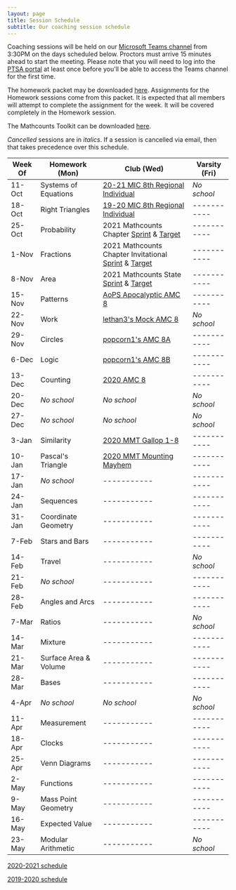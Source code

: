 ```yaml
---
layout: page
title: Session Schedule
subtitle: Our coaching session schedule
---
```


Coaching sessions will be held on our 
[Microsoft Teams channel](https://teams.microsoft.com/l/channel/19%3a732a7f9358af4a37affd3f56a592fbee%40thread.tacv2/General?groupId=1820c33d-ed0b-4685-9f38-c1b24c841dad&tenantId=f2d61132-f6d6-42d2-b97f-caa2960fb0f7)
from 3:30PM on the days scheduled below. Proctors must arrive 15 minutes ahead to start the meeting. Please note that you will need to log into the 
[PTSA portal](https://rmsptsa.sharepoint.com/sites/MathClub) at least once before you'll be able to access the Teams channel for the first time.

The homework packet may be downloaded [here](/files/Homework%20Packet.pdf). Assignments for the Homework
sessions come from this packet. It is expected that all members will attempt to complete the assignment 
for the week. It will be covered completely in the Homework session.

The Mathcounts Toolkit can be downloaded [here](/files/Mathcounts%20Toolkit.pdf).

_Cancelled_ sessions are in _italics_. If a session is cancelled via email, then that takes precedence over this schedule.

| Week Of	| Homework (Mon)		| Club (Wed)  | Varsity (Fri) |
| ----------|-------------			| ----------- | ----------- |
| 11-Oct	| Systems of Equations	| [20-21 MIC 8th Regional Individual](https://www.academicsarecool.com/assets/samples/20-21Champs78.pdf) | _No school_ |
| 18-Oct	| Right Triangles		| [19-20 MIC 8th Regional Individual](https://www.academicsarecool.com/assets/samples/19-20Champs78Tests.pdf) | ----------- |
| 25-Oct	| Probability			| 2021 Mathcounts Chapter [Sprint](https://www.mathcounts.org/sites/default/files/2021-01/2021%20Chapter%20Competition%20Sprint%20Round.pdf) & [Target](https://www.mathcounts.org/sites/default/files/2021-01/2021%20Chapter%20Competition%20Target%20Round.pdf) | ----------- |
| 1-Nov		| Fractions				| 2021 Mathcounts Chapter Invitational [Sprint](https://www.mathcounts.org/sites/default/files/2021-01/2021%20Chapter%20Invitational%20Sprint%20Round.pdf) & [Target](https://www.mathcounts.org/sites/default/files/2021-01/2021%20Chapter%20Invitational%20Target%20Round.pdf) | ----------- |
| 8-Nov		| Area					| 2021 Mathcounts State [Sprint](https://www.mathcounts.org/sites/default/files/2021-01/2021%20State%20Competiton%20Sprint%20Round.pdf) & [Target](https://www.mathcounts.org/sites/default/files/2021-01/2021%20State%20Competition%20Target%20Round.pdf) | ----------- |
| 15-Nov	| Patterns				| [AoPS Apocalyptic AMC 8](https://services.artofproblemsolving.com/download.php?id=YXR0YWNobWVudHMvMy9iLzYzYmE2NTYxMWM5ZjdiYWQ4NjYzYzUyZjcyN2I3ZDVkNzk2NDkxLnBkZg==&rn=QXBvY2FseXB0aWNBTUM4LnBkZg==) | ----------- |
| 22-Nov	| Work					| [lethan3's Mock AMC 8](https://services.artofproblemsolving.com/download.php?id=YXR0YWNobWVudHMvNi81LzJkNDc0YTI5MGE3ZTM0ZTcwYTE1ZjE4Nzg3MWFjZDgxNzlkYjIwLnBkZg==&rn=TW9jayBBTUMgOC1taW4ucGRm) | _No school_ |
| 29-Nov	| Circles   			| [popcorn1's AMC 8A](https://services.artofproblemsolving.com/download.php?id=YXR0YWNobWVudHMvYS9iLzAzYzNiZWU2NmY4ZmFjM2ZmNGE3MTk4Njk2MzIxMzY0YzMyNjRjLnBkZg==&rn=cG9wY29ybjFfMjAxOV9BTUNfOEFfdjEucGRm) | ----------- |
| 6-Dec		| Logic					| [popcorn1's AMC 8B](https://services.artofproblemsolving.com/download.php?id=YXR0YWNobWVudHMvYi9mLzBiOGRjNjkwNWQwZTViOWI2NTlkMTBiZTJjMDA3N2YyMGRmMzJiLnBkZg==&rn=cG9wY29ybjFfMjAxOV9BTUNfOEJfdjIucGRm) | ----------- |
| 13-Dec	| Counting				| [2020 AMC 8](https://artofproblemsolving.com/wiki/index.php/2020_AMC_8_Problems) | ----------- |
| 20-Dec	| _No school_			| _No school_ | _No school_ |
| 27-Dec	| _No school_			| _No school_ | _No school_ |
| 3-Jan		| Similarity        	| [2020 MMT Gallop 1-8](https://drive.google.com/file/d/1U1yWkWG_3C939-TtqagEPsK02a_YCBX8/view) | ----------- |
| 10-Jan	| Pascal's Triangle		| [2020 MMT Mounting Mayhem](https://drive.google.com/file/d/1U1yWkWG_3C939-TtqagEPsK02a_YCBX8/view) | ----------- |
| 17-Jan	| _No school_			| ----------- | ----------- |
| 24-Jan	| Sequences				| ----------- | ----------- |
| 31-Jan	| Coordinate Geometry	| ----------- | ----------- |
| 7-Feb		| Stars and Bars		| ----------- | ----------- |
| 14-Feb	| Travel    	        | ----------- | _No school_ |
| 21-Feb	| _No school_			| ----------- | ----------- |
| 28-Feb	| Angles and Arcs		| ----------- | ----------- |
| 7-Mar		| Ratios				| ----------- | _No school_ |
| 14-Mar	| Mixture				| ----------- | ----------- |
| 21-Mar	| Surface Area & Volume | ----------- | ----------- |
| 28-Mar	| Bases					| ----------- | ----------- |
| 4-Apr		| _No school_			| _No school_ | _No school_ |
| 11-Apr	| Measurement			| ----------- | ----------- |
| 18-Apr	| Clocks                | ----------- | ----------- |
| 25-Apr	| Venn Diagrams			| ----------- | ----------- |
| 2-May		| Functions				| ----------- | ----------- |
| 9-May 	| Mass Point Geometry	| ----------- | ----------- |
| 16-May	| Expected Value		| ----------- | ----------- |
| 23-May	| Modular Arithmetic	| ----------- | _No school_ |

[2020-2021 schedule](/schedule-2021.md)

[2019-2020 schedule](/schedule-1920.md)
